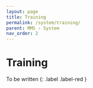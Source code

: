 ```yaml
---
layout: page
title: Training
permalink: /system/training/
parent: MMS › System
nav_order: 2
---
```


# Training
To be written
{: .label .label-red }